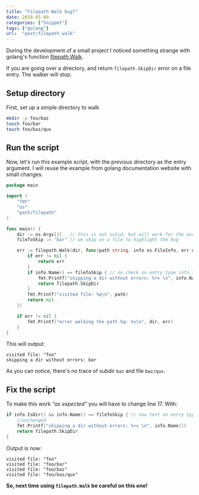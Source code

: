 ```yaml
---
title: "Filepath Walk bug?"
date: 2018-05-09
categories: ["Snippet"]
tags: ["golang"]
url:  "post/filepath_walk"
---
```


During the development of a small project I noticed something strange with
golang's function [filepath.Walk](https://golang.org/pkg/path/filepath/#Walk).

If you are going over a directory, and return `filepath.SkipDir` error on
a file entry. The walker will stop.


Setup directory
---------------

First, set up a simple directory to walk

```bash
mkdir -p foo/baz
touch foo/bar
touch foo/baz/qux
```

Run the script
--------------

Now, let's run this example script, with the previous directory as the entry
argument. I will reuse the example from golang documentation website with small
changes.

```go
package main

import (
	"fmt"
	"os"
	"path/filepath"
)

func main() {
	dir := os.Args[1]   // this is not solid, but will work for the example
	fileToSkip := "bar" // we skip on a file to highlight the bug

	err := filepath.Walk(dir, func(path string, info os.FileInfo, err error) error {
		if err != nil {
			return err
		}
		if info.Name() == fileToSkip { // no check on entry type info.IsDir()
			fmt.Printf("skipping a dir without errors: %+v \n", info.Name())
			return filepath.SkipDir
		}
		fmt.Printf("visited file: %q\n", path)
		return nil
	})

	if err != nil {
		fmt.Printf("error walking the path %q: %v\n", dir, err)
	}
}
```

This will output:

```text
visited file: "foo"
skipping a dir without errors: bar
```

As you can notice, there's no trace of subdir `baz` and file `baz/qux`.

Fix the script
--------------

To make this work _"as expected"_ you will have to change line 17. With:
```go
if info.IsDir() && info.Name() == fileToSkip { // now test on entry type
	//unchanged
	fmt.Printf("skipping a dir without errors: %+v \n", info.Name())
	return filepath.SkipDir
}
```

Output is now:

```text
visited file: "foo"
visited file: "foo/bar"
visited file: "foo/baz"
visited file: "foo/baz/qux"
```

__So, next time using `filepath.Walk` be careful on this one!__
